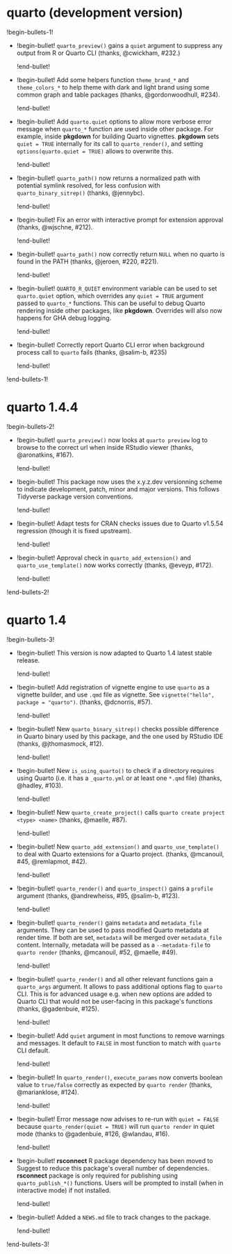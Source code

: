 # quarto (development version)

!begin-bullets-1!

-   !begin-bullet!
    `quarto_preview()` gains a `quiet` argument to suppress any output
    from R or Quarto CLI (thanks, @cwickham, #232.)

    !end-bullet!
-   !begin-bullet!
    Add some helpers function `theme_brand_*` and `theme_colors_*` to
    help theme with dark and light brand using some common graph and
    table packages (thanks, @gordonwoodhull, #234).

    !end-bullet!
-   !begin-bullet!
    Add `quarto.quiet` options to allow more verbose error message when
    `quarto_*` function are used inside other package. For example,
    inside **pkgdown** for building Quarto vignettes. **pkgdown** sets
    `quiet = TRUE` internally for its call to `quarto_render()`, and
    setting `options(quarto.quiet = TRUE)` allows to overwrite this.

    !end-bullet!
-   !begin-bullet!
    `quarto_path()` now returns a normalized path with potential symlink
    resolved, for less confusion with `quarto_binary_sitrep()` (thanks,
    @jennybc).

    !end-bullet!
-   !begin-bullet!
    Fix an error with interactive prompt for extension approval (thanks,
    @wjschne, #212).

    !end-bullet!
-   !begin-bullet!
    `quarto_path()` now correctly return `NULL` when no quarto is found
    in the PATH (thanks, @jeroen, #220, #221).

    !end-bullet!
-   !begin-bullet!
    `QUARTO_R_QUIET` environment variable can be used to set
    `quarto.quiet` option, which overrides any `quiet = TRUE` argument
    passed to `quarto_*` functions. This can be useful to debug Quarto
    rendering inside other packages, like **pkgdown**. Overrides will
    also now happens for GHA debug logging.

    !end-bullet!
-   !begin-bullet!
    Correctly report Quarto CLI error when background process call to
    `quarto` fails (thanks, @salim-b, #235)

    !end-bullet!

!end-bullets-1!

# quarto 1.4.4

!begin-bullets-2!

-   !begin-bullet!
    `quarto_preview()` now looks at `quarto preview` log to browse to
    the correct url when inside RStudio viewer (thanks, @aronatkins,
    #167).

    !end-bullet!
-   !begin-bullet!
    This package now uses the x.y.z.dev versionning scheme to indicate
    development, patch, minor and major versions. This follows Tidyverse
    package version conventions.

    !end-bullet!
-   !begin-bullet!
    Adapt tests for CRAN checks issues due to Quarto v1.5.54 regression
    (though it is fixed upstream).

    !end-bullet!
-   !begin-bullet!
    Approval check in `quarto_add_extension()` and
    `quarto_use_template()` now works correctly (thanks, @eveyp, #172).

    !end-bullet!

!end-bullets-2!

# quarto 1.4

!begin-bullets-3!

-   !begin-bullet!
    This version is now adapted to Quarto 1.4 latest stable release.

    !end-bullet!
-   !begin-bullet!
    Add registration of vignette engine to use `quarto` as a vignette
    builder, and use `.qmd` file as vignette. See
    `vignette("hello", package = "quarto")`. (thanks, @dcnorris, #57).

    !end-bullet!
-   !begin-bullet!
    New `quarto_binary_sitrep()` checks possible difference in Quarto
    binary used by this package, and the one used by RStudio IDE
    (thanks, @jthomasmock, #12).

    !end-bullet!
-   !begin-bullet!
    New `is_using_quarto()` to check if a directory requires using
    Quarto (i.e. it has a `_quarto.yml` or at least one `*.qmd` file)
    (thanks, @hadley, #103).

    !end-bullet!
-   !begin-bullet!
    New `quarto_create_project()` calls
    `quarto create project <type> <name>` (thanks, @maelle, #87).

    !end-bullet!
-   !begin-bullet!
    New `quarto_add_extension()` and `quarto_use_template()` to deal
    with Quarto extensions for a Quarto project. (thanks, @mcanouil,
    #45, @remlapmot, #42).

    !end-bullet!
-   !begin-bullet!
    `quarto_render()` and `quarto_inspect()` gains a `profile` argument
    (thanks, @andrewheiss, #95, @salim-b, #123).

    !end-bullet!
-   !begin-bullet!
    `quarto_render()` gains `metadata` and `metadata_file` arguments.
    They can be used to pass modified Quarto metadata at render time. If
    both are set, `metadata` will be merged over `metadata_file`
    content. Internally, metadata will be passed as a `--metadata-file`
    to `quarto render` (thanks, @mcanouil, #52, @maelle, #49).

    !end-bullet!
-   !begin-bullet!
    `quarto_render()` and all other relevant functions gain a
    `quarto_args` argument. It allows to pass additional options flag to
    `quarto` CLI. This is for advanced usage e.g. when new options are
    added to Quarto CLI that would not be user-facing in this package's
    functions (thanks, @gadenbuie, #125).

    !end-bullet!
-   !begin-bullet!
    Add `quiet` argument in most functions to remove warnings and
    messages. It default to `FALSE` in most function to match with
    `quarto` CLI default.

    !end-bullet!
-   !begin-bullet!
    In `quarto_render()`, `execute_params` now converts boolean value to
    `true/false` correctly as expected by `quarto render` (thanks,
    @marianklose, #124).

    !end-bullet!
-   !begin-bullet!
    Error message now advises to re-run with `quiet = FALSE` because
    `quarto_render(quiet = TRUE)` will run `quarto render` in quiet mode
    (thanks to @gadenbuie, #126, @wlandau, #16).

    !end-bullet!
-   !begin-bullet!
    **rsconnect** R package dependency has been moved to Suggest to
    reduce this package's overall number of dependencies. **rsconnect**
    package is only required for publishing using `quarto_publish_*()`
    functions. Users will be prompted to install (when in interactive
    mode) if not installed.

    !end-bullet!
-   !begin-bullet!
    Added a `NEWS.md` file to track changes to the package.

    !end-bullet!

!end-bullets-3!
